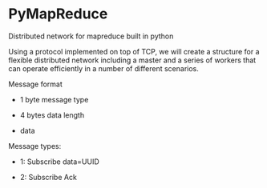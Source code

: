 # PyMapReduce
Distributed network for mapreduce built in python

Using a protocol implemented on top of TCP, we will create a structure for a flexible distributed network including a master and a series of workers that can operate efficiently in a number of different scenarios.


Message format

* 1 byte message type

* 4 bytes data length

* data

Message types:

* 1: Subscribe data=UUID

* 2: Subscribe Ack